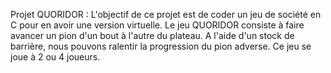 Projet QUORIDOR : L'objectif de ce projet est de coder un jeu de société en C pour en avoir une version virtuelle. 
Le jeu QUORIDOR consiste à faire avancer un pion d'un bout à l'autre du plateau.
A l'aide d'un stock de barrière, nous pouvons ralentir la progression du pion adverse. Ce jeu se joue à 2 ou 4 joueurs.
